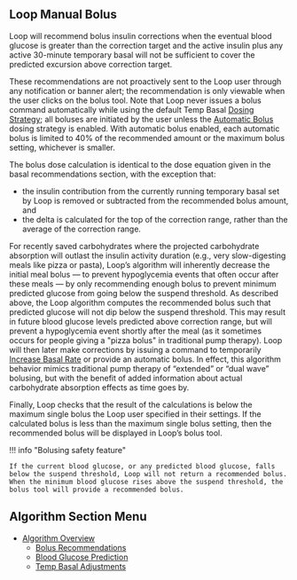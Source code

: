 ## Loop Manual Bolus

Loop will recommend bolus insulin corrections when the eventual blood glucose is greater than the correction target and the active insulin plus any active 30-minute temporary basal will not be sufficient to cover the predicted excursion above correction target.

These recommendations are not proactively sent to the Loop user through any notification or banner alert; the recommendation is only viewable when the user clicks on the bolus tool. Note that Loop never issues a bolus command automatically while using the default Temp Basal [Dosing Strategy](../../loop-3/settings.md#dosing-strategy); all boluses are initiated by the user unless the [Automatic Bolus](../../loop-3/settings.md#automatic-bolus) dosing strategy is enabled. With automatic bolus enabled, each automatic bolus is limited to 40% of the recommended amount or the maximum bolus setting, whichever is smaller.

The bolus dose calculation is identical to the dose equation given in the basal recommendations section, with the exception that:

* the insulin contribution from the currently running temporary basal set by Loop is removed or subtracted from the recommended bolus amount, and  
* the delta is calculated for the top of the correction range, rather than the average of the correction range.

For recently saved carbohydrates where the projected carbohydrate absorption will outlast the insulin activity duration (e.g., very slow-digesting meals like pizza or pasta), Loop’s algorithm will inherently decrease the initial meal bolus — to prevent hypoglycemia events that often occur after these meals — by only recommending enough bolus to prevent minimum predicted glucose from going below the suspend threshold. As described above, the Loop algorithm computes the recommended bolus such that predicted glucose will not dip below the suspend threshold. This may result in future blood glucose levels predicted above correction range, but will prevent a hypoglycemia event shortly after the meal (as it sometimes occurs for people giving a "pizza bolus" in traditional pump therapy). Loop will then later make corrections by issuing a command to temporarily [Increase Basal Rate](temp-basal.md#increase-basal-rate) or provide an automatic bolus. In effect, this algorithm behavior mimics traditional pump therapy of “extended” or “dual wave” bolusing, but with the benefit of added information about actual carbohydrate absorption effects as time goes by.

Finally, Loop checks that the result of the calculations is below the maximum single bolus the Loop user specified in their settings. If the calculated bolus is less than the maximum single bolus setting, then the recommended bolus will be displayed in Loop’s bolus tool.

!!! info "Bolusing safety feature"

    If the current blood glucose, or any predicted blood glucose, falls below the suspend threshold, Loop will not return a recommended bolus. When the minimum blood glucose rises above the suspend threshold, the bolus tool will provide a recommended bolus.

## Algorithm Section Menu

* [Algorithm Overview](overview.md)
    * [Bolus Recommendations](bolus.md)
    * [Blood Glucose Prediction](prediction.md)
    * [Temp Basal Adjustments](temp-basal.md)
